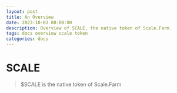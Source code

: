 ```yaml
---
layout: post
title: An Overview
date: 2023-10-03 00:00:00
description: Overview of SCALE, the native token of Scale.Farm.
tags: docs overview scale token
categories: docs
---
```


# SCALE
> $SCALE is the native token of Scale.Farm
